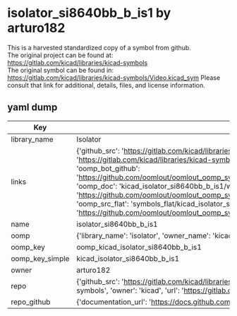 # isolator_si8640bb_b_is1 by arturo182  
This is a harvested standardized copy of a symbol from github.  
The original project can be found at:  
https://gitlab.com/kicad/libraries/kicad-symbols  
The original symbol can be found in:
https://gitlab.com/kicad/libraries/kicad-symbols/Video.kicad_sym
Please consult that link for additional, details, files, and license information.  
## yaml dump  
| Key | Value |  
| --- | --- |  
| library_name | Isolator |  
| links | {'github_src': 'https://gitlab.com/kicad/libraries/kicad-symbols/Video.kicad_sym', 'github_src_repo': 'https://gitlab.com/kicad/libraries/kicad-symbols', 'oomp_bot': 'kicad_isolator_si8640bb_b_is1/working', 'oomp_bot_github': 'https://github.com/oomlout/oomlout_oomp_symbol_bot/tree/main/kicad_isolator_si8640bb_b_is1/working', 'oomp_doc': 'kicad_isolator_si8640bb_b_is1/working', 'oomp_doc_github': 'https://github.com/oomlout/oomlout_oomp_symbol_doc/tree/main/kicad_isolator_si8640bb_b_is1/working', 'oomp_src_flat': 'symbols_flat/kicad_isolator_si8640bb_b_is1/working', 'oomp_src_flat_github': 'https://github.com/oomlout/oomlout_oomp_symbol_src/tree/main/kicad_isolator_si8640bb_b_is1/working'} |  
| name | isolator_si8640bb_b_is1 |  
| oomp | {'library_name': 'isolator', 'owner_name': 'kicad', 'symbol_name': 'isolator_si8640bb_b_is1'} |  
| oomp_key | oomp_kicad_isolator_si8640bb_b_is1 |  
| oomp_key_simple | kicad_isolator_si8640bb_b_is1 |  
| owner | arturo182 |  
| repo | {'github_src': 'https://gitlab.com/kicad/libraries/kicad-symbols/Video.kicad_sym', 'name': 'libraries/kicad-symbols', 'owner': 'kicad', 'url': 'https://gitlab.com/kicad/libraries/kicad-symbols'} |  
| repo_github | {'documentation_url': 'https://docs.github.com/rest/repos/repos#get-a-repository', 'message': 'Not Found'} |  

